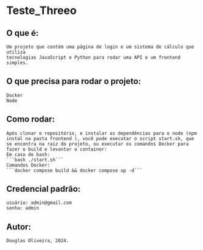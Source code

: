 # Teste_Threeo

## O que é: 
    Um projeto que contém uma página de login e um sistema de cálculo que utiliza 
    tecnologias JavaScript e Python para rodar uma API e um frontend simples.

## O que precisa para rodar o projeto: 
    Docker
    Node

## Como rodar:
    Após clonar o repositório, e instalar as dependências para o node (npm instal na pasta frontend ), você pode executar o script start.sh, que se encontra na raiz do projeto, ou executar os comandos Docker para fazer o build e levantar o container:
    Em caso de bash:
    ```bash ./start.sh```
    Comandos Docker:
    ```docker compose build && docker compose up -d```

## Credencial padrão:
    usuário: admin@gmail.com
    senha: admin

## Autor: 
    Douglas Oliveira, 2024.
